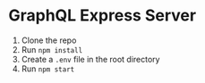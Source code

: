 # GraphQL Express Server
1. Clone the repo
2. Run ```npm install```
3. Create a `.env` file in the root directory
4. Run `npm start`